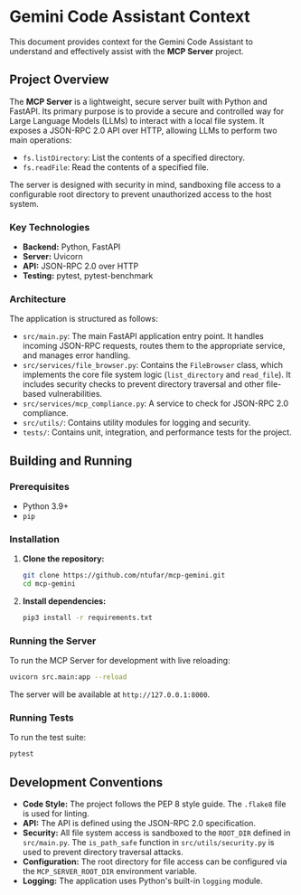 # Gemini Code Assistant Context

This document provides context for the Gemini Code Assistant to understand and effectively assist with the **MCP Server** project.

## Project Overview

The **MCP Server** is a lightweight, secure server built with Python and FastAPI. Its primary purpose is to provide a secure and controlled way for Large Language Models (LLMs) to interact with a local file system. It exposes a JSON-RPC 2.0 API over HTTP, allowing LLMs to perform two main operations:

*   `fs.listDirectory`: List the contents of a specified directory.
*   `fs.readFile`: Read the contents of a specified file.

The server is designed with security in mind, sandboxing file access to a configurable root directory to prevent unauthorized access to the host system.

### Key Technologies

*   **Backend:** Python, FastAPI
*   **Server:** Uvicorn
*   **API:** JSON-RPC 2.0 over HTTP
*   **Testing:** pytest, pytest-benchmark

### Architecture

The application is structured as follows:

*   `src/main.py`: The main FastAPI application entry point. It handles incoming JSON-RPC requests, routes them to the appropriate service, and manages error handling.
*   `src/services/file_browser.py`: Contains the `FileBrowser` class, which implements the core file system logic (`list_directory` and `read_file`). It includes security checks to prevent directory traversal and other file-based vulnerabilities.
*   `src/services/mcp_compliance.py`: A service to check for JSON-RPC 2.0 compliance.
*   `src/utils/`: Contains utility modules for logging and security.
*   `tests/`: Contains unit, integration, and performance tests for the project.

## Building and Running

### Prerequisites

*   Python 3.9+
*   `pip`

### Installation

1.  **Clone the repository:**
    ```bash
    git clone https://github.com/ntufar/mcp-gemini.git
    cd mcp-gemini
    ```
2.  **Install dependencies:**
    ```bash
    pip3 install -r requirements.txt
    ```

### Running the Server

To run the MCP Server for development with live reloading:

```bash
uvicorn src.main:app --reload
```

The server will be available at `http://127.0.0.1:8000`.

### Running Tests

To run the test suite:

```bash
pytest
```

## Development Conventions

*   **Code Style:** The project follows the PEP 8 style guide. The `.flake8` file is used for linting.
*   **API:** The API is defined using the JSON-RPC 2.0 specification.
*   **Security:** All file system access is sandboxed to the `ROOT_DIR` defined in `src/main.py`. The `is_path_safe` function in `src/utils/security.py` is used to prevent directory traversal attacks.
*   **Configuration:** The root directory for file access can be configured via the `MCP_SERVER_ROOT_DIR` environment variable.
*   **Logging:** The application uses Python's built-in `logging` module.

